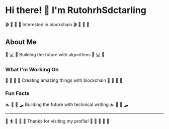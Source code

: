 # Hi there! 👋 I'm RutohrhSdctarling

🎬 🥋 🎹 🎾 Interested in blockchain 🎬 🥋 🎹 🎾

## About Me
🎳 💻 🥋 Building the future with algorithms 🎳 💻 🥋

### What I'm Working On
🎰 🏓 🏓 🏏 Creating amazing things with blockchain 🎰 🏓 🏓 🏏

### Fun Facts
🏊 🏏 🎽 🛹 Building the future with technical writing 🏊 🏏 🎽 🛹

---
🌺 🏄 🥋 🚵 🥋 Thanks for visiting my profile! 🎯 🎤 🏏 🚴 🚵
